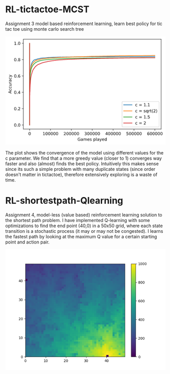 # RL-tictactoe-MCST
Assignment 3 model based reinforcement learning, learn best policy for tic tac toe using monte carlo search tree 

![Alt text](plotParamterC.png?raw=true "Title")

The plot shows the convergence of the model using different values for the c parameter. We find that a more greedy value (closer to 1) converges way faster and also 
(almost) finds the best policy. Intuitively this makes sense since its such a simple problem with many duplicate states (since order doesn't matter in tictactoe), therefore
extensively exploring is a waste of time.


# RL-shortestpath-Qlearning
Assignment 4, model-less (value based) reinforcement learning solution to the shortest path problem. I have implemented Q-learning with some optimizations to find the end point (40,0) in a 50x50 grid, where each state transition is a stochastic process (it may or may not be congested). I learns the fastest path by looking at the maximum Q value for a certain starting point and action pair.

![Alt text](qlearningShortestPath/final_i50000d099a06eps01.png?raw=true "Title")

